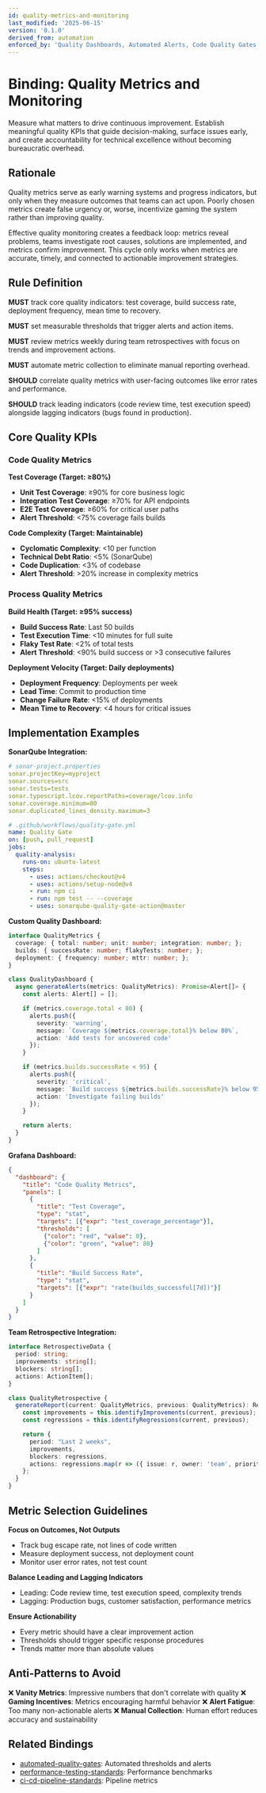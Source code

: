 ```yaml
---
id: quality-metrics-and-monitoring
last_modified: '2025-06-15'
version: '0.1.0'
derived_from: automation
enforced_by: 'Quality Dashboards, Automated Alerts, Code Quality Gates'
---
```


# Binding: Quality Metrics and Monitoring

Measure what matters to drive continuous improvement. Establish meaningful quality KPIs that guide decision-making, surface issues early, and create accountability for technical excellence without becoming bureaucratic overhead.

## Rationale

Quality metrics serve as early warning systems and progress indicators, but only when they measure outcomes that teams can act upon. Poorly chosen metrics create false urgency or, worse, incentivize gaming the system rather than improving quality.

Effective quality monitoring creates a feedback loop: metrics reveal problems, teams investigate root causes, solutions are implemented, and metrics confirm improvement. This cycle only works when metrics are accurate, timely, and connected to actionable improvement strategies.

## Rule Definition

**MUST** track core quality indicators: test coverage, build success rate, deployment frequency, mean time to recovery.

**MUST** set measurable thresholds that trigger alerts and action items.

**MUST** review metrics weekly during team retrospectives with focus on trends and improvement actions.

**MUST** automate metric collection to eliminate manual reporting overhead.

**SHOULD** correlate quality metrics with user-facing outcomes like error rates and performance.

**SHOULD** track leading indicators (code review time, test execution speed) alongside lagging indicators (bugs found in production).

## Core Quality KPIs

### Code Quality Metrics

**Test Coverage (Target: ≥80%)**
- **Unit Test Coverage**: ≥90% for core business logic
- **Integration Test Coverage**: ≥70% for API endpoints
- **E2E Test Coverage**: ≥60% for critical user paths
- **Alert Threshold**: <75% coverage fails builds

**Code Complexity (Target: Maintainable)**
- **Cyclomatic Complexity**: <10 per function
- **Technical Debt Ratio**: <5% (SonarQube)
- **Code Duplication**: <3% of codebase
- **Alert Threshold**: >20% increase in complexity metrics

### Process Quality Metrics

**Build Health (Target: ≥95% success)**
- **Build Success Rate**: Last 50 builds
- **Test Execution Time**: <10 minutes for full suite
- **Flaky Test Rate**: <2% of total tests
- **Alert Threshold**: <90% build success or >3 consecutive failures

**Deployment Velocity (Target: Daily deployments)**
- **Deployment Frequency**: Deployments per week
- **Lead Time**: Commit to production time
- **Change Failure Rate**: <15% of deployments
- **Mean Time to Recovery**: <4 hours for critical issues

## Implementation Examples

**SonarQube Integration:**
```yaml
# sonar-project.properties
sonar.projectKey=myproject
sonar.sources=src
sonar.tests=tests
sonar.typescript.lcov.reportPaths=coverage/lcov.info
sonar.coverage.minimum=80
sonar.duplicated_lines_density.maximum=3
```

```yaml
# .github/workflows/quality-gate.yml
name: Quality Gate
on: [push, pull_request]
jobs:
  quality-analysis:
    runs-on: ubuntu-latest
    steps:
      - uses: actions/checkout@v4
      - uses: actions/setup-node@v4
      - run: npm ci
      - run: npm test -- --coverage
      - uses: sonarqube-quality-gate-action@master
```

**Custom Quality Dashboard:**
```typescript
interface QualityMetrics {
  coverage: { total: number; unit: number; integration: number; };
  builds: { successRate: number; flakyTests: number; };
  deployment: { frequency: number; mttr: number; };
}

class QualityDashboard {
  async generateAlerts(metrics: QualityMetrics): Promise<Alert[]> {
    const alerts: Alert[] = [];

    if (metrics.coverage.total < 80) {
      alerts.push({
        severity: 'warning',
        message: `Coverage ${metrics.coverage.total}% below 80%`,
        action: 'Add tests for uncovered code'
      });
    }

    if (metrics.builds.successRate < 95) {
      alerts.push({
        severity: 'critical',
        message: `Build success ${metrics.builds.successRate}% below 95%`,
        action: 'Investigate failing builds'
      });
    }

    return alerts;
  }
}
```

**Grafana Dashboard:**
```json
{
  "dashboard": {
    "title": "Code Quality Metrics",
    "panels": [
      {
        "title": "Test Coverage",
        "type": "stat",
        "targets": [{"expr": "test_coverage_percentage"}],
        "thresholds": [
          {"color": "red", "value": 0},
          {"color": "green", "value": 80}
        ]
      },
      {
        "title": "Build Success Rate",
        "type": "stat",
        "targets": [{"expr": "rate(builds_successful[7d])"}]
      }
    ]
  }
}
```

**Team Retrospective Integration:**
```typescript
interface RetrospectiveData {
  period: string;
  improvements: string[];
  blockers: string[];
  actions: ActionItem[];
}

class QualityRetrospective {
  generateReport(current: QualityMetrics, previous: QualityMetrics): RetrospectiveData {
    const improvements = this.identifyImprovements(current, previous);
    const regressions = this.identifyRegressions(current, previous);

    return {
      period: "Last 2 weeks",
      improvements,
      blockers: regressions,
      actions: regressions.map(r => ({ issue: r, owner: 'team', priority: 'high' }))
    };
  }
}
```

## Metric Selection Guidelines

**Focus on Outcomes, Not Outputs**
- Track bug escape rate, not lines of code written
- Measure deployment success, not deployment count
- Monitor user error rates, not test count

**Balance Leading and Lagging Indicators**
- Leading: Code review time, test execution speed, complexity trends
- Lagging: Production bugs, customer satisfaction, performance metrics

**Ensure Actionability**
- Every metric should have a clear improvement action
- Thresholds should trigger specific response procedures
- Trends matter more than absolute values

## Anti-Patterns to Avoid

❌ **Vanity Metrics**: Impressive numbers that don't correlate with quality
❌ **Gaming Incentives**: Metrics encouraging harmful behavior
❌ **Alert Fatigue**: Too many non-actionable alerts
❌ **Manual Collection**: Human effort reduces accuracy and sustainability

## Related Bindings

- [automated-quality-gates](../../docs/bindings/core/automated-quality-gates.md): Automated thresholds and alerts
- [performance-testing-standards](../../docs/bindings/core/performance-testing-standards.md): Performance benchmarks
- [ci-cd-pipeline-standards](../../docs/bindings/core/ci-cd-pipeline-standards.md): Pipeline metrics
